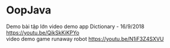 # OopJava
Demo bài tập lớn 
video demo app Dictionary - 16/9/2018 https://youtu.be/QikSkKiKPYo </br>
video demo game runaway robot https://youtu.be/N1iF3Z4SXVU
